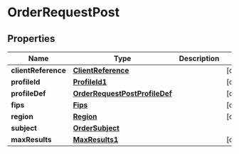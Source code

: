 

# OrderRequestPost


## Properties

| Name | Type | Description | Notes |
|------------ | ------------- | ------------- | -------------|
|**clientReference** | [**ClientReference**](ClientReference.md) |  |  [optional] |
|**profileId** | [**ProfileId1**](ProfileId1.md) |  |  [optional] |
|**profileDef** | [**OrderRequestPostProfileDef**](OrderRequestPostProfileDef.md) |  |  [optional] |
|**fips** | [**Fips**](Fips.md) |  |  [optional] |
|**region** | [**Region**](Region.md) |  |  [optional] |
|**subject** | [**OrderSubject**](OrderSubject.md) |  |  |
|**maxResults** | [**MaxResults1**](MaxResults1.md) |  |  [optional] |



